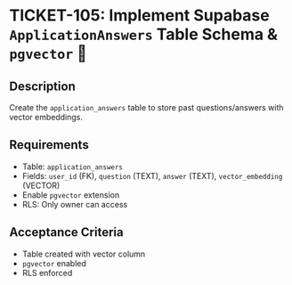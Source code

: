 # TICKET-105: Implement Supabase `ApplicationAnswers` Table Schema & `pgvector` 📝

## Description
Create the `application_answers` table to store past questions/answers with vector embeddings.

## Requirements
- Table: `application_answers`
- Fields: `user_id` (FK), `question` (TEXT), `answer` (TEXT), `vector_embedding` (VECTOR)
- Enable `pgvector` extension
- RLS: Only owner can access

## Acceptance Criteria
- Table created with vector column
- `pgvector` enabled
- RLS enforced 